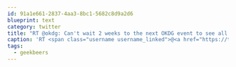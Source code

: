 ```yaml
---
id: 91a1e661-2837-4aa3-8bc1-5682c8d9a2d6
blueprint: text
category: twitter
title: "RT @okdg: Can't wait 2 weeks to the next OKDG event to see all your tech friends? Come out for #geekbeers @missiontapclub tonight, 4:30-6:30"
caption: 'RT <span class="username username_linked">@<a href="https://twitter.com/okdg" title="OKDG">okdg</a></span>: Can''t wait 2 weeks to the next OKDG event to see all your tech friends? Come out for <span class="hashtag hashtag_local">#<a href="http://tweettemp.darylchymko.ca/?tag=geekbeers">geekbeers</a> @missiontapclub tonight, 4:30-6:30'
tags:
  - geekbeers
---
```

